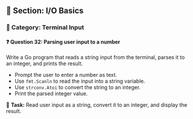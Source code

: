 ## 📘 Section: I/O Basics  
### 🔹 Category: Terminal Input  
#### ❓ Question 32: Parsing user input to a number

Write a Go program that reads a string input from the terminal, parses it to an integer, and prints the result.

- Prompt the user to enter a number as text.
- Use `fmt.Scanln` to read the input into a string variable.
- Use `strconv.Atoi` to convert the string to an integer.
- Print the parsed integer value.

🔧 **Task:** Read user input as a string, convert it to an integer, and display the result.
